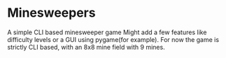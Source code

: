 # Minesweepers
A simple CLI based minesweeper game
Might add a few features like difficulty levels or a GUI using pygame(for example).
For now the game is strictly CLI based, with an 8x8 mine field with 9 mines.
